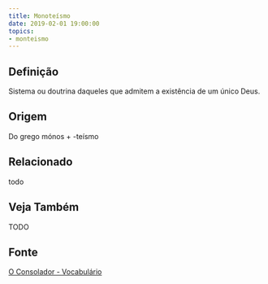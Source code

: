 ```yaml
---
title: Monoteísmo
date: 2019-02-01 19:00:00
topics:
- monteismo
---
```


## Definição
Sistema ou doutrina daqueles que admitem a existência de um único Deus.

## Origem
Do grego mónos + -teísmo

## Relacionado
todo

## Veja Também
TODO

## Fonte
[O Consolador - Vocabulário](http://www.oconsolador.com.br/linkfixo/vocabulario/principal.html)
